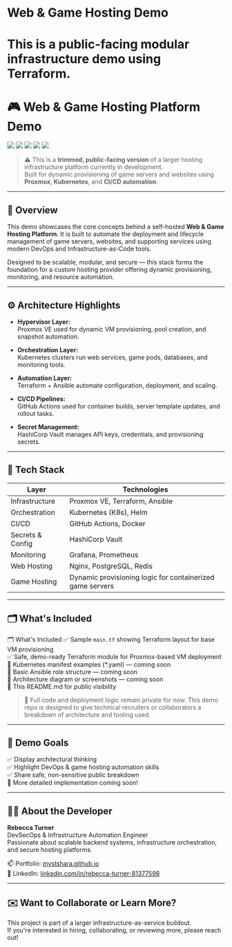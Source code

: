 # Web & Game Hosting Demo

This is a public-facing modular infrastructure demo using Terraform.
=======
# 🎮 Web & Game Hosting Platform Demo  
[![](https://img.shields.io/badge/status-Coming--Soon-informational?style=flat-square)](#)
[![](https://img.shields.io/badge/kubernetes-ready-blue?style=flat-square&logo=kubernetes)](#)
[![](https://img.shields.io/badge/terraform-infrastructure-informational?style=flat-square&logo=terraform)](#)
[![](https://img.shields.io/badge/proxmox-virtualization-lightgrey?style=flat-square)](#)
[![](https://img.shields.io/badge/CI%2FCD-enabled-success?style=flat-square&logo=githubactions)](#)

> ⚠️ This is a **trimmed, public-facing version** of a larger hosting infrastructure platform currently in development.  
> Built for dynamic provisioning of game servers and websites using **Proxmox**, **Kubernetes**, and **CI/CD automation**.

---

## 🧠 Overview

This demo showcases the core concepts behind a self-hosted **Web & Game Hosting Platform**. It is built to automate the deployment and lifecycle management of game servers, websites, and supporting services using modern DevOps and Infrastructure-as-Code tools.

Designed to be scalable, modular, and secure — this stack forms the foundation for a custom hosting provider offering dynamic provisioning, monitoring, and resource automation.

---

## ⚙️ Architecture Highlights

- **Hypervisor Layer:**  
  Proxmox VE used for dynamic VM provisioning, pool creation, and snapshot automation.

- **Orchestration Layer:**  
  Kubernetes clusters run web services, game pods, databases, and monitoring tools.

- **Automation Layer:**  
  Terraform + Ansible automate configuration, deployment, and scaling.

- **CI/CD Pipelines:**  
  GitHub Actions used for container builds, server template updates, and rollout tasks.

- **Secret Management:**  
  HashiCorp Vault manages API keys, credentials, and provisioning secrets.

---

## 🧩 Tech Stack

| Layer | Technologies |
|-------|--------------|
| Infrastructure | Proxmox VE, Terraform, Ansible |
| Orchestration | Kubernetes (K8s), Helm |
| CI/CD | GitHub Actions, Docker |
| Secrets & Config | HashiCorp Vault |
| Monitoring | Grafana, Prometheus |
| Web Hosting | Nginx, PostgreSQL, Redis |
| Game Hosting | Dynamic provisioning logic for containerized game servers |

---

## 🗂️ What's Included

🗂️ What's Included
✅ Sample `main.tf` showing Terraform layout for base VM provisioning  
✅ Safe, demo-ready Terraform module for Proxmox-based VM deployment  
🚧 Kubernetes manifest examples (*.yaml) — coming soon  
🚧 Basic Ansible role structure — coming soon  
🚧 Architecture diagram or screenshots — coming soon  
📖 This README.md for public visibility  

> 🔐 Full code and deployment logic remain private for now. This demo repo is designed to give technical recruiters or collaborators a breakdown of architecture and tooling used.

---

## 📌 Demo Goals

✅ Display architectural thinking  
✅ Highlight DevOps & game hosting automation skills  
✅ Share safe, non-sensitive public breakdown  
🚧 More detailed implementation coming soon!

---

## 👩‍💻 About the Developer

**Rebecca Turner**  
DevSecOps & Infrastructure Automation Engineer  
Passionate about scalable backend systems, infrastructure orchestration, and secure hosting platforms.

📫 Portfolio: [mystshara.github.io](https://mystshara.github.io)  
💼 LinkedIn: [linkedin.com/in/rebecca-turner-81377598](https://www.linkedin.com/in/rebecca-turner-81377598)

---

## ✉️ Want to Collaborate or Learn More?

This project is part of a larger infrastructure-as-service buildout.  
If you're interested in hiring, collaborating, or reviewing more, please reach out!



